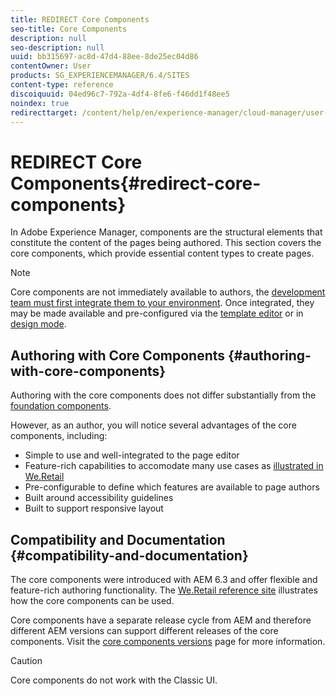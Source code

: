 ```yaml
---
title: REDIRECT Core Components
seo-title: Core Components
description: null
seo-description: null
uuid: bb315697-ac8d-47d4-88ee-8de25ec04d86
contentOwner: User
products: SG_EXPERIENCEMANAGER/6.4/SITES
content-type: reference
discoiquuid: 04ed96c7-792a-4df4-8fe6-f46dd1f48ee5
noindex: true
redirecttarget: /content/help/en/experience-manager/cloud-manager/user-guide
---
```


# REDIRECT Core Components{#redirect-core-components}

In Adobe Experience Manager, components are the structural elements that constitute the content of the pages being authored. This section covers the core components, which provide essential content types to create pages.

>[!NOTE]
>
>Core components are not immediately available to authors, the [development team must first integrate them to your environment](https://helpx.adobe.com/experience-manager/core-components/using/using.html). Once integrated, they may be made available and pre-configured via the [template editor](../../../sites/authoring/using/templates.md) or in [design mode](../../../sites/authoring/using/default-components-designmode.md).

## Authoring with Core Components {#authoring-with-core-components}

Authoring with the core components does not differ substantially from the [foundation components](../../../sites/authoring/using/default-components-foundation.md).

However, as an author, you will notice several advantages of the core components, including:

* Simple to use and well-integrated to the page editor
* Feature-rich capabilities to accomodate many use cases as [illustrated in We.Retail](../../../sites/developing/using/we-retail.md)
* Pre-configurable to define which features are available to page authors
* Built around accessibility guidelines  
* Built to support responsive layout

## Compatibility and Documentation {#compatibility-and-documentation}

The core components were introduced with AEM 6.3 and offer flexible and feature-rich authoring functionality. The [We.Retail reference site](../../../sites/developing/using/we-retail.md) illustrates how the core components can be used.

Core components have a separate release cycle from AEM and therefore different AEM versions can support different releases of the core components. Visit the [core components versions](https://helpx.adobe.com/experience-manager/core-components/using/versions.html) page for more information.

>[!CAUTION]
>
>Core components do not work with the Classic UI.

